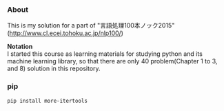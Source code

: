 ### About
This is my solution for a part of "言語処理100本ノック2015"(http://www.cl.ecei.tohoku.ac.jp/nlp100/)  

**Notation**  
I started this course as learning materials for studying python and its machine learning library, so that there are only 40 problem(Chapter 1 to 3, and 8) solution in this repository.

### pip
```
pip install more-itertools
```
